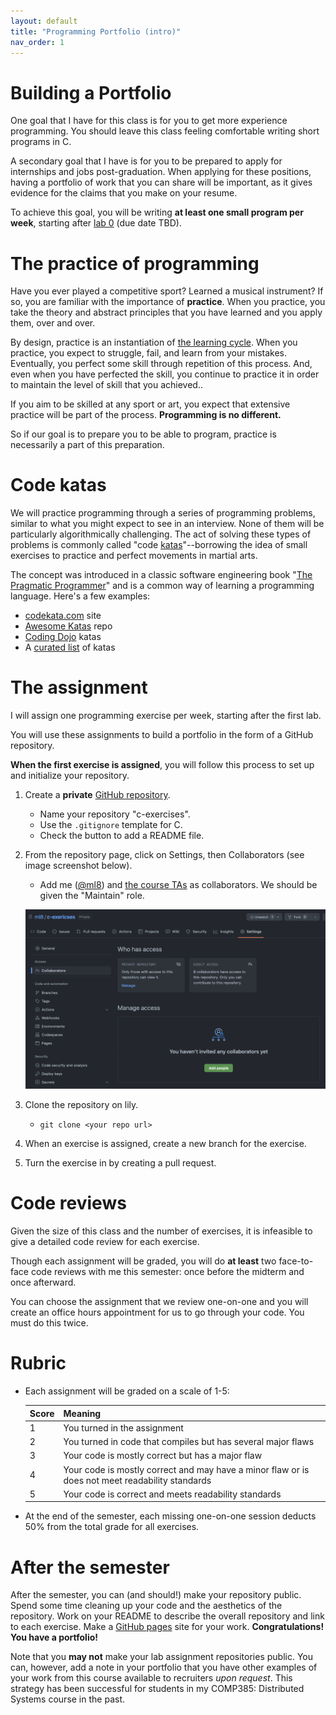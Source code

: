 ```yaml
---
layout: default
title: "Programming Portfolio (intro)"
nav_order: 1
---
```


# Building a Portfolio

One goal that I have for this class is for you to get more experience
programming. You should leave this class feeling comfortable writing short
programs in C.

A secondary goal that I have is for you to be prepared to apply for internships
and jobs post-graduation. When applying for these positions, having a portfolio
of work that you can share will be important, as it gives evidence for the
claims that you make on your resume.

To achieve this goal, you will be writing __at least one small program per
week__, starting after [lab 0](labs/lab0) (due date TBD).

# The practice of programming

Have you ever played a competitive sport? Learned a musical instrument? If so,
you are familiar with the importance of __practice__. When you practice, you
take the theory and abstract principles that you have learned and you apply
them, over and over.

By design, practice is an instantiation of [the learning
cycle](https://www.simplypsychology.org/learning-kolb.html). When you practice,
you expect to struggle, fail, and learn from your mistakes. Eventually, you
perfect some skill through repetition of this process. And, even when you have
perfected the skill, you continue to practice it in order to maintain the level
of skill that you achieved..

If you aim to be skilled at any sport or art, you expect that extensive practice
will be part of the process. __Programming is no different.__ 

So if our goal is to prepare you to be able to program, practice is necessarily
a part of this preparation.

# Code katas 

We will practice programming through a series of programming problems, similar
to what you might expect to see in an interview. None of them will be
particularly algorithmically challenging. The act of solving these types of
problems is commonly called "code
[katas](https://en.wikipedia.org/wiki/Kata)"--borrowing the idea of small
exercises to practice and perfect movements in martial arts. 

The concept was introduced in a classic software engineering book "[The
Pragmatic Programmer](https://en.wikipedia.org/wiki/The_Pragmatic_Programmer)"
and is a common way of learning a programming language. Here's a few examples:

* [codekata.com](http://codekata.com/) site
* [Awesome Katas](https://github.com/gamontal/awesome-katas) repo
* [Coding Dojo](https://codingdojo.org/kata/) katas
* A [curated
  list](https://hackmd.io/@pierodibello/A-curated-list-of-programming-kata) of
  katas

# The assignment

I will assign one programming exercise per week, starting after the first lab.

You will use these assignments to build a portfolio in the form of a GitHub
repository.

__When the first exercise is assigned__, you will follow this process to set up
and initialize your repository.

1. Create a __private__ [GitHub repository](https://github.com/new). 

   * Name your repository "c-exercises".
   * Use the `.gitignore` template for C.
   * Check the button to add a README file.

2. From the repository page, click on Settings, then Collaborators (see image
   screenshot below).

   * Add me ([@ml8](https://github.com/ml8)) and
     [the course TAs](/resources/getting_help/#tutoring)
     as collaborators. We should be given the "Maintain" role.

   ![](/assets/repo-collaborators.png)
   
3. Clone the repository on lily.
   
   * `git clone <your repo url>`

4. When an exercise is assigned, create a new branch for the exercise.

5. Turn the exercise in by creating a pull request.

# Code reviews

Given the size of this class and the number of exercises, it is infeasible to
give a detailed code review for each exercise.

Though each assignment will be graded, you will do __at least__ two face-to-face
code reviews with me this semester: once before the midterm and once afterward.

You can choose the assignment that we review one-on-one and you will create an
office hours appointment for us to go through your code. You must do this twice.

# Rubric

* Each assignment will be graded on a scale of 1-5:

  | Score | Meaning |
  |---|---|
  | 1 | You turned in the assignment |
  | 2 | You turned in code that compiles but has several major flaws |
  | 3 | Your code is mostly correct but has a major flaw |
  | 4 | Your code is mostly correct and may have a minor flaw or is does not meet readability standards  |
  | 5 | Your code is correct and meets readability standards |

* At the end of the semester, each missing one-on-one session deducts 50% from
  the total grade for all exercises.

# After the semester

After the semester, you can (and should!) make your repository public. Spend
some time cleaning up your code and the aesthetics of the repository. Work on
your README to describe the overall repository and link to each exercise. Make a
[GitHub pages](https://pages.github.com/) site for your work. __Congratulations!
You have a portfolio!__

Note that you __may not__ make your lab assignment repositories public. You can,
however, add a note in your portfolio that you have other examples of your work
from this course available to recruiters _upon request_. This strategy has been
successful for students in my COMP385: Distributed Systems course in the past.
